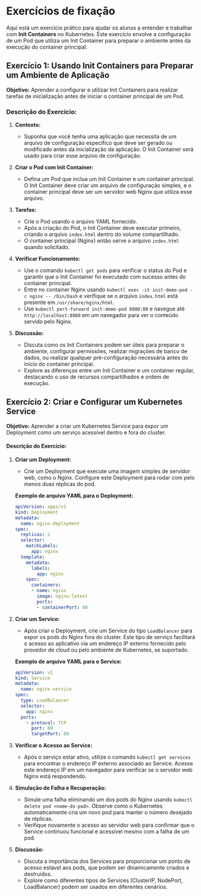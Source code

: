 # Exercícios de fixação

Aqui está um exercício prático para ajudar os alunos a entender e trabalhar com **Init Containers** no Kubernetes. Este exercício envolve a configuração de um Pod que utiliza um Init Container para preparar o ambiente antes da execução do container principal.

## Exercício 1: Usando Init Containers para Preparar um Ambiente de Aplicação

**Objetivo:** Aprender a configurar e utilizar Init Containers para realizar tarefas de inicialização antes de iniciar o container principal de um Pod.

### Descrição do Exercício:

1. **Contexto:**
   - Suponha que você tenha uma aplicação que necessita de um arquivo de configuração específico que deve ser gerado ou modificado antes da inicialização da aplicação. O Init Container será usado para criar esse arquivo de configuração.

2. **Criar o Pod com Init Container:**
   - Defina um Pod que inclua um Init Container e um container principal. O Init Container deve criar um arquivo de configuração simples, e o container principal deve ser um servidor web Nginx que utiliza esse arquivo.

3. **Tarefas:**
   - Crie o Pod usando o arquivo YAML fornecido.
   - Após a criação do Pod, o Init Container deve executar primeiro, criando o arquivo `index.html` dentro do volume compartilhado.
   - O container principal (Nginx) então serve o arquivo `index.html` quando solicitado.

4. **Verificar Funcionamento:**
   - Use o comando `kubectl get pods` para verificar o status do Pod e garantir que o Init Container foi executado com sucesso antes do container principal.
   - Entre no container Nginx usando `kubectl exec -it init-demo-pod -c nginx -- /bin/bash` e verifique se o arquivo `index.html` está presente em `/usr/share/nginx/html`.
   - Use `kubectl port-forward init-demo-pod 8080:80` e navegue até `http://localhost:8080` em um navegador para ver o conteúdo servido pelo Nginx.

5. **Discussão:**
   - Discuta como os Init Containers podem ser úteis para preparar o ambiente, configurar permissões, realizar migrações de banco de dados, ou realizar qualquer pré-configuração necessária antes do início do container principal.
   - Explore as diferenças entre um Init Container e um container regular, destacando o uso de recursos compartilhados e ordem de execução.

## Exercício 2: Criar e Configurar um Kubernetes Service

**Objetivo:** Aprender a criar um Kubernetes Service para expor um Deployment como um serviço acessível dentro e fora do cluster.

#### Descrição do Exercício:

1. **Criar um Deployment:**
   - Crie um Deployment que execute uma imagem simples de servidor web, como o Nginx. Configure este Deployment para rodar com pelo menos duas réplicas do pod.

   **Exemplo de arquivo YAML para o Deployment:**
   ```yaml
   apiVersion: apps/v1
   kind: Deployment
   metadata:
     name: nginx-deployment
   spec:
     replicas: 2
     selector:
       matchLabels:
         app: nginx
     template:
       metadata:
         labels:
           app: nginx
       spec:
         containers:
         - name: nginx
           image: nginx:latest
           ports:
           - containerPort: 80
   ```

2. **Criar um Service:**
   - Após criar o Deployment, crie um Service do tipo `LoadBalancer` para expor os pods do Nginx fora do cluster. Este tipo de serviço facilitará o acesso ao aplicativo via um endereço IP externo fornecido pelo provedor de cloud ou pelo ambiente de Kubernetes, se suportado.

   **Exemplo de arquivo YAML para o Service:**
   ```yaml
   apiVersion: v1
   kind: Service
   metadata:
     name: nginx-service
   spec:
     type: LoadBalancer
     selector:
       app: nginx
     ports:
       - protocol: TCP
         port: 80
         targetPort: 80
   ```

3. **Verificar o Acesso ao Service:**
   - Após o serviço estar ativo, utilize o comando `kubectl get services` para encontrar o endereço IP externo associado ao Service. Acesse este endereço IP em um navegador para verificar se o servidor web Nginx está respondendo.

4. **Simulação de Falha e Recuperação:**
   - Simule uma falha eliminando um dos pods do Nginx usando `kubectl delete pod <nome-do-pod>`. Observe como o Kubernetes automaticamente cria um novo pod para manter o número desejado de réplicas.
   - Verifique novamente o acesso ao servidor web para confirmar que o Service continuou funcional e acessível mesmo com a falha de um pod.

5. **Discussão:**
   - Discuta a importância dos Services para proporcionar um ponto de acesso estável aos pods, que podem ser dinamicamente criados e destruídos.
   - Explore como diferentes tipos de Services (ClusterIP, NodePort, LoadBalancer) podem ser usados em diferentes cenários.
